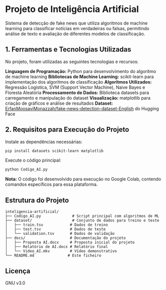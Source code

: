# Projeto de Inteligência Artificial

Sistema de detecção de fake news que utiliza algoritmos de machine learning para classificar notícias em verdadeiras ou falsas, permitindo análise de texto e avaliação de diferentes modelos de classificação.

## 1. Ferramentas e Tecnologias Utilizadas

No projeto, foram utilizadas as seguintes tecnologias e recursos:

**Linguagem de Programação:** Python para desenvolvimento do algoritmo de machine learning
**Bibliotecas de Machine Learning:** scikit-learn para implementação dos algoritmos de classificação
**Algoritmos Utilizados:** Regressão Logística, SVM (Support Vector Machine), Naive Bayes e Floresta Aleatória
**Processamento de Dados:** Biblioteca datasets para carregamento e manipulação do dataset
**Visualização:** matplotlib para criação de gráficos e análise de resultados
**Dataset:** [ErfanMoosaviMonazzah/fake-news-detection-dataset-English](https://huggingface.co/datasets/ErfanMoosaviMonazzah/fake-news-detection-dataset-English) do Hugging Face

## 2. Requisitos para Execução do Projeto

Instale as dependências necessárias:
```bash
pip install datasets scikit-learn matplotlib
```

Execute o código principal:
```bash
python Codigo_AI.py
```

**Nota:** O código foi desenvolvido para execução no Google Colab, contendo comandos específicos para essa plataforma.

## Estrutura do Projeto

```
inteligencia-artificial/
├── Codigo_AI.py              # Script principal com algoritmos de ML
├── dataset/                  # Conjunto de dados para treino e teste
│   ├── train.tsv            # Dados de treino
│   ├── test.tsv             # Dados de teste
│   └── validation.tsv       # Dados de validação
├── docs/                    # Documentação do projeto
│   ├── Proposta AI.docx     # Proposta inicial do projeto
│   ├── Relatório de AI.docx # Relatório final
│   └── Video_AI.mkv         # Vídeo demonstrativo
└── README.md               # Este ficheiro
```

## Licença

GNU v3.0
